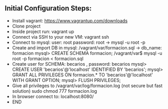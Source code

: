 ## Initial Configuration Steps:
- Install vagrant: https://www.vagrantup.com/downloads
- Clone project
- Inside project run: vagrant up
- Connect via SSH to your new VM: vagrant ssh
- Connect to mysql: user: root password: root -> mysql -u root -p
- Create and import DB in mysql: /vagrant/var/formacion.sql -> db_name: formacion
        mysql> CREATE SCHEMA formacion;
        /vagrant/var$ mysql -u root -p formacion < formacion.sql
- Create user for SCHEMA: becarios , password: becarios
        mysql> CREATE USER 'becarios'@'localhost' IDENTIFIED BY 'becarios';
        mysql> GRANT ALL PRIVILEGES ON formacion.* TO 'becarios'@'localhost' WITH GRANT OPTION;
        mysql> FLUSH PRIVILEGES;
- Give all privileges to /vagrant/var/log/formacion.log (not secure but fast solution)
        sudo chmod 777 formacion.log
- In browser connect to: localhost:8080/
- END
